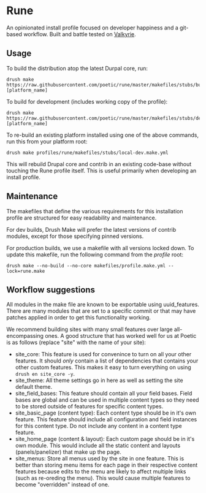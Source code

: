 # Rune
An opinionated install profile focused on developer happiness and a
git-based workflow. Built and battle tested on [Valkyrie](https://github.com/GetValkyrie/valkyrie).

## Usage
To build the distribution atop the latest Durpal core, run:
    
    drush make https://raw.githubusercontent.com/poetic/rune/master/makefiles/stubs/build.make.yml [platform_name]

To build for development (includes working copy of the profile):

    drush make https://raw.githubusercontent.com/poetic/rune/master/makefiles/stubs/dev.make.yml [platform_name]

To re-build an existing platform installed using one of the above commands, run this from your platform root:

    drush make profiles/rune/makefiles/stubs/local-dev.make.yml

This will rebuild Drupal core and contrib in an existing code-base without
touching the Rune profile itself. This is useful primarily when developing an
install profile.

## Maintenance
The makefiles that define the various requirements for this installation
profile are structured for easy readability and maintenance.

For dev builds, Drush Make will prefer the latest versions of contrib modules,
except for those specifying pinned versions.

For production builds, we use a makefile with all versions locked down. To
update this makefile, run the following command from the *profile* root:

    drush make --no-build --no-core makefiles/profile.make.yml --lock=rune.make

## Workflow suggestions
All modules in the make file are known to be exportable using uuid_features.
There are many modules that are set to a specific commit or that may have
patches applied in order to get this functionality working.

We recommend building sites with many small features over large
all-encompassing ones. A good structure that has worked well for us at Poetic
is as follows (replace "site" with the name of your site):

* site_core: This feature is used for convenince to turn on all your other
  features. It should *only* contain a list of dependencies that contains your
  other custom features. This makes it easy to turn everything on using ``drush
  en site_core -y``.
* site_theme: All theme settings go in here as well as setting the site default
  theme.
* site_field_bases: This feature should contain all your field bases. Field
  bases are global and can be used in multiple content types so they need to be
  stored outside of features for specific content types.
* site_basic_page (content type): Each content type should be in it's own
  feature. This feature should include all configuration and field instances
  for this content type. Do not include any content in a content type feature.
* site_home_page (content & layout): Each custom page should be in it's own
  module. This would include all the static content and layouts
  (panels/panelizer) that make up the page.
* site_menus: Store all menus used by the site in one feature. This is better
  than storing menu items for each page in their respective content features
  because edits to the menu are likely to affect multiple links (such as
  re-oreding the menu). This would cause multiple features to become
  "overridden" instead of one.
